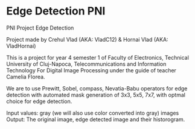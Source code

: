 # Edge Detection PNI
 PNI Project Edge Detection

Project made by Crehul Vlad (AKA: VladC12) & Hornai Vlad (AKA: VladHornai)

This is a project for year 4 semester 1 of Faculty of Electronics, Technical University of Cluj-Napoca, Telecommunications and Information Technology
For Digital Image Processing under the guide of teacher Camelia Florea.

We are to use Prewitt, Sobel, compass, Nevatia-Babu operators for edge detection with automated mask generation of 3x3, 5x5, 7x7, with optmal choice for edge detection.

Input values: gray (we will also use color converted into gray) images
Output: The original image, edge detected image and their historogram.
